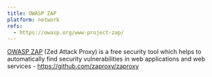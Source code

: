 ```yaml
---
title: OWASP ZAP
platform: network
refs:
  - https://owasp.org/www-project-zap/
---
```


[OWASP ZAP](https://owasp.org/www-project-zap/ "OWASP ZAP") (Zed Attack Proxy) is a free security tool which helps to automatically find security vulnerabilities in web applications and web services - <https://github.com/zaproxy/zaproxy>
